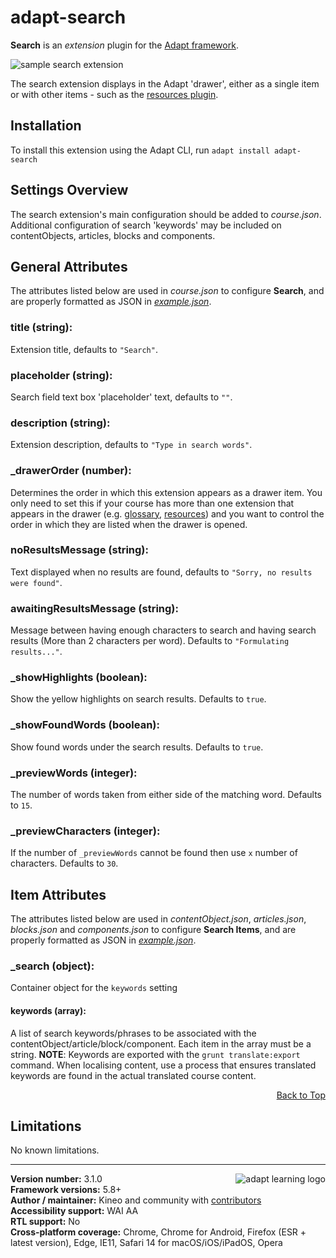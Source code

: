 # adapt-search
**Search** is an *extension* plugin for the [Adapt framework](https://github.com/adaptlearning/adapt_framework).

<img src="https://raw.githubusercontent.com/wiki/cgkineo/adapt-search/images/example.gif" alt="sample search extension">

The search extension displays in the Adapt 'drawer', either as a single item or with other items - such as the [resources plugin](https://github.com/adaptlearning/adapt-contrib-resources).

## Installation
To install this extension using the Adapt CLI, run `adapt install adapt-search`

## Settings Overview
The search extension's main configuration should be added to *course.json*. Additional configuration of search 'keywords' may be included on contentObjects, articles, blocks and components.

## General Attributes
The attributes listed below are used in *course.json* to configure **Search**, and are properly formatted as JSON in [*example.json*](https://github.com/cgkineo/adapt-search/blob/master/example.json).

### title (string):
Extension title, defaults to `"Search"`.

### placeholder (string):
Search field text box 'placeholder' text, defaults to `""`.

### description (string):
Extension description, defaults to `"Type in search words"`.

### \_drawerOrder (number):
Determines the order in which this extension appears as a drawer item. You only need to set this if your course has more than one extension that appears in the drawer (e.g. [glossary](https://github.com/adaptlearning/adapt-contrib-glossary), [resources](https://github.com/adaptlearning/adapt-contrib-resources)) and you want to control the order in which they are listed when the drawer is opened.

### noResultsMessage (string):
Text displayed when no results are found, defaults to `"Sorry, no results were found"`.

### awaitingResultsMessage (string):
Message between having enough characters to search and having search results (More than 2 characters per word). Defaults to `"Formulating results..."`.

### \_showHighlights (boolean): 
Show the yellow highlights on search results. Defaults to `true`.

### \_showFoundWords (boolean):
Show found words under the search results. Defaults to `true`.

### \_previewWords (integer):
The number of words taken from either side of the matching word. Defaults to `15`.

### \_previewCharacters (integer):
If the number of `_previewWords` cannot be found then use `x` number of characters. Defaults to `30`.

## Item Attributes
The attributes listed below are used in *contentObject.json*, *articles.json*, *blocks.json* and *components.json* to configure **Search Items**, and are properly formatted as JSON in [*example.json*](https://github.com/cgkineo/adapt-search/blob/master/example.json).

### \_search (object): 
Container object for the `keywords` setting

#### keywords (array): 
A list of search keywords/phrases to be associated with the contentObject/article/block/component. Each item in the array must be a string.
**NOTE**: Keywords are exported with the `grunt translate:export` command. When localising content, use a process that ensures translated keywords are found in the actual translated course content.

<div float align=right><a href="#top">Back to Top</a></div>

## Limitations
No known limitations.

----------------------------
**Version number:**  3.1.0   <a href="https://community.adaptlearning.org/" target="_blank"><img src="https://github.com/adaptlearning/documentation/blob/master/04_wiki_assets/plug-ins/images/adapt-logo-mrgn-lft.jpg" alt="adapt learning logo" align="right"></a>  
**Framework versions:** 5.8+  
**Author / maintainer:** Kineo and community with [contributors](https://github.com/cgkineo/adapt-search/graphs/contributors)  
**Accessibility support:** WAI AA  
**RTL support:** No  
**Cross-platform coverage:** Chrome, Chrome for Android, Firefox (ESR + latest version), Edge, IE11, Safari 14 for macOS/iOS/iPadOS, Opera  
